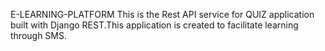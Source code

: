 E-LEARNING-PLATFORM
This is  the  Rest API service for QUIZ application   built with Django REST.This application is created to facilitate learning through SMS.



